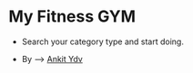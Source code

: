 # My Fitness GYM
- Search your category type and start doing.

- By --> [Ankit Ydv](https://twitter.com/ydvtwts)